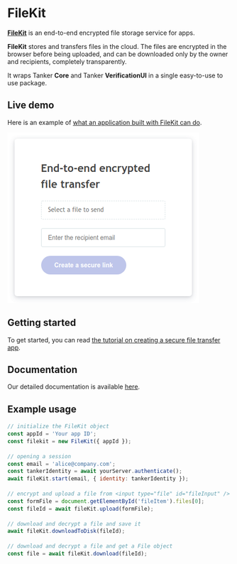 # FileKit

**[FileKit](https://tanker.io/)** is an end-to-end encrypted file storage service for apps.

**FileKit** stores and transfers files in the cloud. The files are encrypted in the browser before being uploaded, and
can be downloaded only by the owner and recipients, completely transparently.

It wraps Tanker **Core** and Tanker **VerificationUI** in a single easy-to-use to use package.

## Live demo

Here is an example of [what an application built with FileKit can do](https://tankerhq.github.io/filekit-tuto-app/).

![FileKit app example](./src/public/filekit-app.png)

## Getting started

To get started, you can read [the tutorial on creating a secure
file transfer app](https://docs.tanker.io/filekit/latest/tutorials/file-transfer/).

## Documentation

Our detailed documentation is available [here](https://docs.tanker.io/filekit/latest/).

## Example usage

```js
// initialize the FileKit object
const appId = 'Your app ID';
const filekit = new FileKit({ appId });

// opening a session
const email = 'alice@company.com';
const tankerIdentity = await yourServer.authenticate();
await fileKit.start(email, { identity: tankerIdentity });

// encrypt and upload a file from <input type="file" id="fileInput" />
const formFile = document.getElementById('fileItem').files[0];
const fileId = await fileKit.upload(formFile);

// download and decrypt a file and save it
await fileKit.downloadToDisk(fileId);

// download and decrypt a file and get a File object
const file = await fileKit.download(fileId);
```
